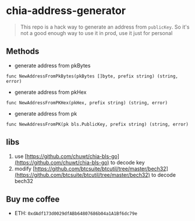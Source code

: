 # chia-address-generator
> This repo is a hack way to generate an address from `publicKey`.
> So it's not a good enough way to use it in prod, use it just for personal

## Methods
- generate address from pkBytes
```
func NewAddressFromPkBytes(pkBytes []byte, prefix string) (string, error)
```

- generate address from pkHex
```
func NewAddressFromPKHex(pkHex, prefix string) (string, error)
```

- generate address from pk
```
func NewAddressFromPK(pk bls.PublicKey, prefix string) (string, error)
```


## libs
1. use [https://github.com/chuwt/chia-bls-go](https://github.com/chuwt/chia-bls-go) to decode key
2. modify [https://github.com/btcsuite/btcutil/tree/master/bech32](https://github.com/btcsuite/btcutil/tree/master/bech32) to decode bech32

## Buy me coffee
- ETH: `0xdAdf173d0029dfABb64807686b04a1A1Bf6dc79e`
